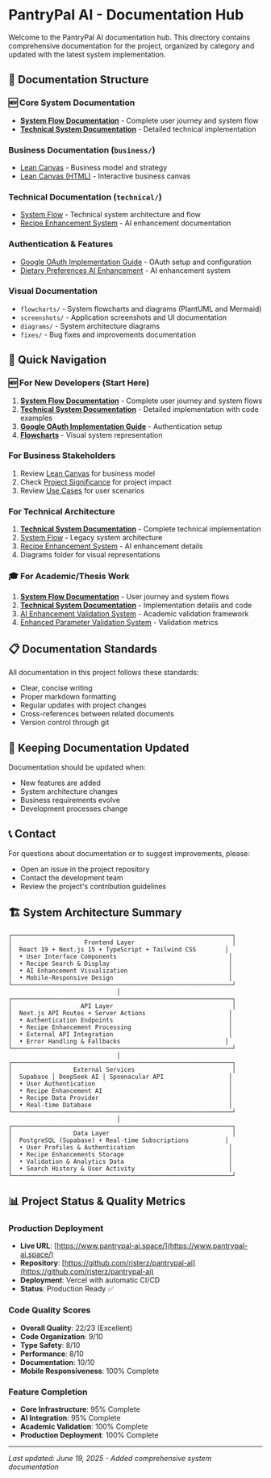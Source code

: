 # PantryPal AI - Documentation Hub

Welcome to the PantryPal AI documentation hub. This directory contains comprehensive documentation for the project, organized by category and updated with the latest system implementation.

## 📁 Documentation Structure

### **🆕 Core System Documentation**
- **[System Flow Documentation](./system-flow-documentation.md)** - Complete user journey and system flow
- **[Technical System Documentation](./technical-system-documentation.md)** - Detailed technical implementation

### Business Documentation (`business/`)
- [Lean Canvas](./business/lean-canvas.md) - Business model and strategy
- [Lean Canvas (HTML)](./business/lean-canvas.html) - Interactive business canvas

### Technical Documentation (`technical/`)
- [System Flow](./technical/system-flow.md) - Technical system architecture and flow
- [Recipe Enhancement System](./technical/recipe-enhancement/) - AI enhancement documentation

### Authentication & Features
- [Google OAuth Implementation Guide](./google-oauth-implementation-guide.md) - OAuth setup and configuration
- [Dietary Preferences AI Enhancement](./dietary-preferences-ai-enhancement.md) - AI enhancement system

### Visual Documentation
- `flowcharts/` - System flowcharts and diagrams (PlantUML and Mermaid)
- `screenshots/` - Application screenshots and UI documentation
- `diagrams/` - System architecture diagrams
- `fixes/` - Bug fixes and improvements documentation

## 🚀 Quick Navigation

### **🆕 For New Developers (Start Here)**
1. **[System Flow Documentation](./system-flow-documentation.md)** - Complete user journey and system flows
2. **[Technical System Documentation](./technical-system-documentation.md)** - Detailed implementation with code examples
3. **[Google OAuth Implementation Guide](./google-oauth-implementation-guide.md)** - Authentication setup
4. **[Flowcharts](./flowcharts/)** - Visual system representation

### For Business Stakeholders
1. Review [Lean Canvas](./business/lean-canvas.md) for business model
2. Check [Project Significance](./project-significance.md) for project impact
3. Review [Use Cases](./use-cases.md) for user scenarios

### For Technical Architecture
1. **[Technical System Documentation](./technical-system-documentation.md)** - Complete technical implementation
2. [System Flow](./technical/system-flow.md) - Legacy system architecture
3. [Recipe Enhancement System](./technical/recipe-enhancement/) - AI enhancement details
4. Diagrams folder for visual representations

### **🎓 For Academic/Thesis Work**
1. **[System Flow Documentation](./system-flow-documentation.md)** - User journey and system flows
2. **[Technical System Documentation](./technical-system-documentation.md)** - Implementation details and code
3. [AI Enhancement Validation System](./AI_Enhancement_Validation_System.md) - Academic validation framework
4. [Enhanced Parameter Validation System](./Enhanced_Parameter_Validation_System.md) - Validation metrics

## 📋 Documentation Standards

All documentation in this project follows these standards:
- Clear, concise writing
- Proper markdown formatting
- Regular updates with project changes
- Cross-references between related documents
- Version control through git

## 🔄 Keeping Documentation Updated

Documentation should be updated when:
- New features are added
- System architecture changes
- Business requirements evolve
- Development processes change

## 📞 Contact

For questions about documentation or to suggest improvements, please:
- Open an issue in the project repository
- Contact the development team
- Review the project's contribution guidelines

## 🏗️ System Architecture Summary

```
┌─────────────────────────────────────────────────────────────┐
│                    Frontend Layer                           │
│  React 19 + Next.js 15 + TypeScript + Tailwind CSS        │
│  • User Interface Components                               │
│  • Recipe Search & Display                                 │
│  • AI Enhancement Visualization                            │
│  • Mobile-Responsive Design                                │
└─────────────────────────────────────────────────────────────┘
                              │
┌─────────────────────────────────────────────────────────────┐
│                   API Layer                                 │
│  Next.js API Routes + Server Actions                       │
│  • Authentication Endpoints                                │
│  • Recipe Enhancement Processing                           │
│  • External API Integration                                │
│  • Error Handling & Fallbacks                             │
└─────────────────────────────────────────────────────────────┘
                              │
┌─────────────────────────────────────────────────────────────┐
│                 External Services                           │
│  Supabase │ DeepSeek AI │ Spoonacular API                  │
│  • User Authentication                                     │
│  • Recipe Enhancement AI                                   │
│  • Recipe Data Provider                                    │
│  • Real-time Database                                      │
└─────────────────────────────────────────────────────────────┘
                              │
┌─────────────────────────────────────────────────────────────┐
│                 Data Layer                                  │
│  PostgreSQL (Supabase) + Real-time Subscriptions          │
│  • User Profiles & Authentication                          │
│  • Recipe Enhancements Storage                             │
│  • Validation & Analytics Data                             │
│  • Search History & User Activity                          │
└─────────────────────────────────────────────────────────────┘
```

## 📊 Project Status & Quality Metrics

### **Production Deployment**
- **Live URL**: [https://www.pantrypal-ai.space/](https://www.pantrypal-ai.space/)
- **Repository**: [https://github.com/risterz/pantrypal-ai](https://github.com/risterz/pantrypal-ai)
- **Deployment**: Vercel with automatic CI/CD
- **Status**: Production Ready ✅

### **Code Quality Scores**
- **Overall Quality**: 22/23 (Excellent)
- **Code Organization**: 9/10
- **Type Safety**: 8/10
- **Performance**: 8/10
- **Documentation**: 10/10
- **Mobile Responsiveness**: 100% Complete

### **Feature Completion**
- **Core Infrastructure**: 95% Complete
- **AI Integration**: 95% Complete
- **Academic Validation**: 100% Complete
- **Production Deployment**: 100% Complete

---

*Last updated: June 19, 2025 - Added comprehensive system documentation*
